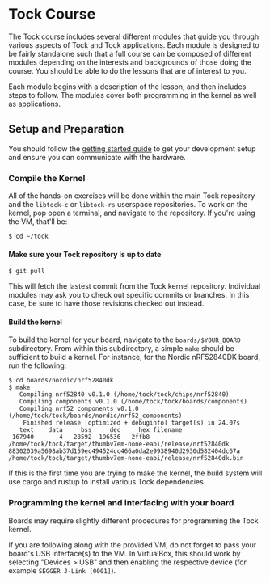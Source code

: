 # Tock Course

The Tock course includes several different modules that guide you through
various aspects of Tock and Tock applications. Each module is designed to be
fairly standalone such that a full course can be composed of different modules
depending on the interests and backgrounds of those doing the course. You should
be able to do the lessons that are of interest to you.

Each module begins with a description of the lesson, and then includes steps to
follow. The modules cover both programming in the kernel as well as
applications.

## Setup and Preparation

You should follow the [getting started guide](getting_started.html) to get your
development setup and ensure you can communicate with the hardware.

### Compile the Kernel

All of the hands-on exercises will be done within the main Tock repository and
the `libtock-c` or `libtock-rs` userspace repositories. To work on the kernel,
pop open a terminal, and navigate to the repository. If you're using the VM,
that'll be:

    $ cd ~/tock

#### Make sure your Tock repository is up to date

    $ git pull

This will fetch the lastest commit from the Tock kernel repository. Individual
modules may ask you to check out specific commits or branches. In this case, be
sure to have those revisions checked out instead.

#### Build the kernel

To build the kernel for your board, navigate to the `boards/$YOUR_BOARD`
subdirectory. From within this subdirectory, a simple `make` should be
sufficient to build a kernel. For instance, for the Nordic nRF52840DK board, run
the following:

    $ cd boards/nordic/nrf52840dk
    $ make
       Compiling nrf52840 v0.1.0 (/home/tock/tock/chips/nrf52840)
       Compiling components v0.1.0 (/home/tock/tock/boards/components)
       Compiling nrf52_components v0.1.0 (/home/tock/tock/boards/nordic/nrf52_components)
        Finished release [optimized + debuginfo] target(s) in 24.07s
       text    data     bss     dec     hex filename
     167940       4   28592  196536   2ffb8 /home/tock/tock/target/thumbv7em-none-eabi/release/nrf52840dk
    88302039a5698ab37d159ec494524cc466a0da2e9938940d2930d582404dc67a  /home/tock/tock/target/thumbv7em-none-eabi/release/nrf52840dk.bin

If this is the first time you are trying to make the kernel, the build system
will use cargo and rustup to install various Tock dependencies.

### Programming the kernel and interfacing with your board

Boards may require slightly different procedures for programming the Tock
kernel.

If you are following along with the provided VM, do not forget to pass your
board's USB interface(s) to the VM. In VirtualBox, this should work by selecting
"Devices > USB" and then enabling the respective device (for example
`SEGGER J-Link [0001]`).
